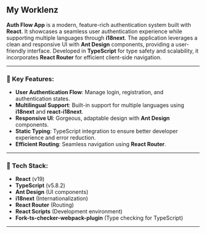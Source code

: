 ## My Worklenz

**Auth Flow App** is a modern, feature-rich authentication system built with **React**. It showcases a seamless user authentication experience while supporting multiple languages through **i18next**. The application leverages a clean and responsive UI with **Ant Design** components, providing a user-friendly interface. Developed in **TypeScript** for type safety and scalability, it incorporates **React Router** for efficient client-side navigation.

---

### 🌟 Key Features:
- **User Authentication Flow**: Manage login, registration, and authentication states.
- **Multilingual Support**: Built-in support for multiple languages using **i18next** and **react-i18next**.
- **Responsive UI**: Gorgeous, adaptable design with **Ant Design** components.
- **Static Typing**: TypeScript integration to ensure better developer experience and error reduction.
- **Efficient Routing**: Seamless navigation using **React Router**.

---

### 🚀 Tech Stack:
- **React** (v19)
- **TypeScript** (v5.8.2)
- **Ant Design** (UI components)
- **i18next** (Internationalization)
- **React Router** (Routing)
- **React Scripts** (Development environment)
- **Fork-ts-checker-webpack-plugin** (Type checking for TypeScript)

---

